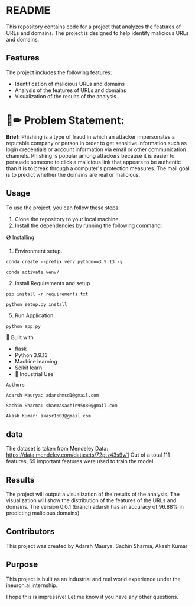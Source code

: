 # README

This repository contains code for a project that analyzes the features of URLs and domains. The project is designed to help identify malicious URLs and domains.

## Features

The project includes the following features:

* Identification of malicious URLs and domains
* Analysis of the features of URLs and domains
* Visualization of the results of the analysis

# 📄✏ Problem Statement:
**Brief:** Phishing is a type of fraud in which an attacker impersonates a reputable company or 
person in order to get sensitive information such as login credentials or account 
information via email or other communication channels. Phishing is popular among 
attackers because it is easier to persuade someone to click a malicious link that appears 
to be authentic than it is to break through a computer's protection measures.
The mail goal is to predict whether the domains are real or malicious.

#### 

## Usage

To use the project, you can follow these steps:

1. Clone the repository to your local machine.
2. Install the dependencies by running the following command:

💿 Installing
1. Environment setup.
```
conda create --prefix venv python==3.9.13 -y
```
```
conda activate venv/
````
2. Install Requirements and setup
```
pip install -r requirements.txt
```
```
python setup.py install
```
5. Run Application
```
python app.py
```

🔧 Built with
- flask
- Python 3.9.13
- Machine learning
- Scikit learn
- 🏦 Industrial Use 

```bash
Authors
```
```
Adarsh Maurya: adarshmsd1@gmail.com
```
```
Sachin Sharma: sharmasachin95880@gmail.com
```
```
Akash Kumar: akasr1603@gmail.com
```

## data
The dataset is taken from Mendeley Data: https://data.mendeley.com/datasets/72ptz43s9v/1
Out of a total 111 features, 69 important features were used to train the model


## Results

The project will output a visualization of the results of the analysis. The visualization will show the distribution of the features of the URLs and domains.
The version 0.0.1 (branch adarsh has an accuracy of 96.88% in predicting malicious domains)

## Contributors

This project was created by Adarsh Maurya, Sachin Sharma, Akash Kumar

## Purpose

This project is built as an industrial and real world experience under the ineuron.ai internship.


I hope this is impressive! Let me know if you have any other questions.